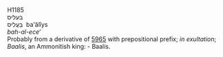 <body>
  <p>H1185<br>  בּעליס  <br> בַּעֲלִיס  ‎  ba‛ălı̂ys  <br><i>bah-al-ece‘ </i><br>Probably from a derivative of <a href="h5965.htm">5965</a> with prepositional prefix; <i>in</i> <i>exultation</i>; <i>Baalis</i>, an Ammonitish king: - Baalis.<br></p>
 </body>